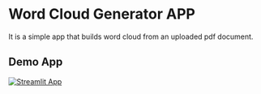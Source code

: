# Word Cloud Generator APP

It is a simple app that builds word cloud from an uploaded pdf document.

## Demo App

[![Streamlit App](https://static.streamlit.io/badges/streamlit_badge_black_white.svg)](https://dhananjaykimothi-wordcloud-app-si662x.streamlitapp.com/)

